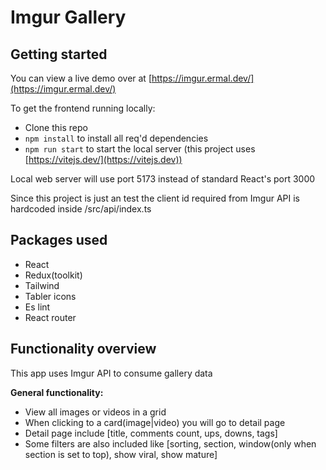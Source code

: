 # Imgur Gallery

## Getting started

You can view a live demo over at [https://imgur.ermal.dev/](https://imgur.ermal.dev/)

To get the frontend running locally:

* Clone this repo
* `npm install` to install all req'd dependencies
* `npm run start` to start the local server (this project uses [https://vitejs.dev/](https://vitejs.dev))

Local web server will use port 5173 instead of standard React's port 3000

Since this project is just an test the client id required from Imgur API is hardcoded inside /src/api/index.ts

## Packages used

* React
* Redux(toolkit)
* Tailwind
* Tabler icons
* Es lint
* React router

## Functionality overview

This app uses Imgur API to consume gallery data

**General functionality:**

* View all images or videos in a grid
* When clicking to a card(image|video) you will go to detail page
* Detail page include [title, comments count, ups, downs, tags]
* Some filters are also included like [sorting, section, window(only when section is set to top), show viral, show mature]
